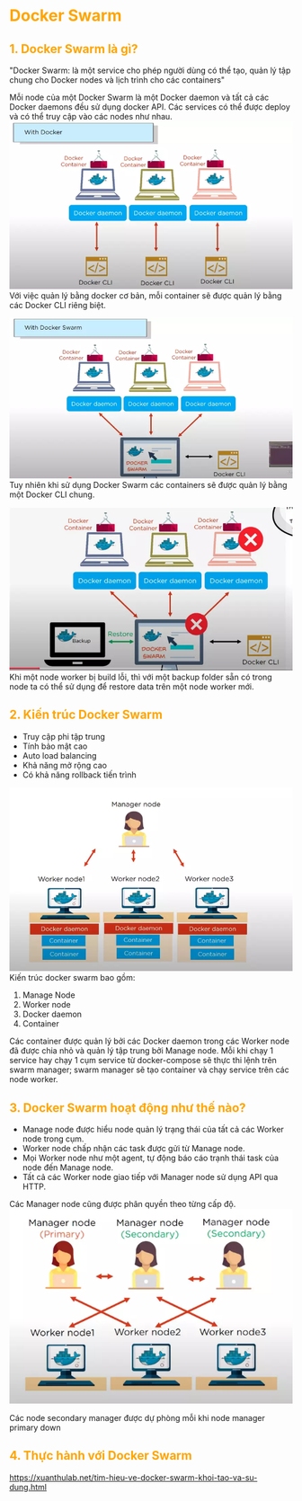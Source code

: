 <h1 style="color:orange">Docker Swarm</h1>
<h2 style="color:orange">1. Docker Swarm là gì?</h2>
"Docker Swarm: là một service cho phép người dùng có thể tạo, quản lý tập chung cho Docker nodes và lịch trình cho các containers"

Mỗi node của một Docker Swarm là một Docker daemon và tất cả các Docker daemons đều sử dụng docker API. Các services có thể được deploy và có thể truy cập vào các nodes như nhau.<br>
![docker-swarm1](../img/docker-swarm1.png)<br>
Với việc quản lý bằng docker cơ bản, mỗi container sẽ được quản lý bằng các Docker CLI riêng biệt.<br>

![docker-swarm2](../img/docker-swarm2.png)<br>
Tuy nhiên khi sử dụng Docker Swarm các containers sẽ được quản lý bằng một Docker CLI chung.

![docker-swarm3](../img/docker-swarm3.png)<br>
Khi một node worker bị build lỗi, thì với một backup folder sẵn có trong node ta có thể sử dụng để restore data trên một node worker mới.
<h2 style="color:orange">2. Kiến trúc Docker Swarm</h2>

- Truy cập phi tập trung
- Tính bảo mật cao
- Auto load balancing
- Khả năng mở rộng cao
- Có khả năng rollback tiến trình

![docker-swarm4](../img/docker-swarm4.png)<br>
Kiến trúc docker swarm bao gồm:
1. Manage Node
2. Worker node
3. Docker daemon
4. Container

Các container được quản lý bởi các Docker daemon trong các Worker node đã được chia nhỏ và quản lý tập trung bởi Manage node. Mỗi khi chạy 1 service hay chạy 1 cụm service từ docker-compose sẽ thực thi lệnh trên swarm manager; swarm manager sẽ tạo container và chạy service trên các node worker.
<h2 style="color:orange">3. Docker Swarm hoạt động như thế nào?</h2>

- Manage node được hiểu node quản lý trạng thái của tất cả các Worker node trong cụm.
- Worker node chấp nhận các task được gửi từ Manage node.
- Mọi Worker node như một agent, tự động báo cáo trạnh thái task của node đến Manage node.
- Tất cả các Worker node giao tiếp với Manager node sử dụng API qua HTTP.

Các Manager node cũng được phân quyền theo từng cấp độ.
![docker-swarm5](../img/docker-swarm5.png)<br>

Các node secondary manager được dự phòng mỗi khi node manager primary down
<h2 style="color:orange">4. Thực hành với Docker Swarm</h2>

https://xuanthulab.net/tim-hieu-ve-docker-swarm-khoi-tao-va-su-dung.html
